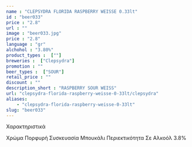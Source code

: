 ```yaml
---
name : "CLEPSYDRA FLORIDA RASPBERRY WEISSE 0.33lt"
id : "beer033"
price : "2.8"
url : ""
image : "beer033.jpg"
price : "2.8"
language : "gr"
alchohol : "3.80%"
product_types :  [""]
breweries :  ["Clepsydra"]
promotion : ""
beer_types :  ["SOUR"]
retail_price : ""
discount : ""
description_short : "RASPBERRY SOUR WEISS"
url: "clepsydra-florida-raspberry-weisse-0-33lt/clepsydra"
aliases: 
    - "clepsydra-florida-raspberry-weisse-0-33lt"
slug: "beer033"
---
```


Χαρακτηριστικά

Χρώμα
Πορφυρή
Συσκευασία
Μπουκάλι
Περιεκτικότητα Σε Αλκοόλ
3.8%